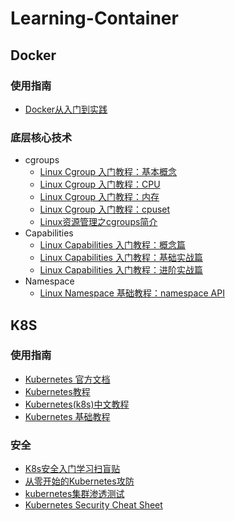 # Learning-Container

## Docker

### 使用指南

- [Docker从入门到实践](https://yeasy.gitbook.io/docker_practice/)

### 底层核心技术

- cgroups
  - [Linux Cgroup 入门教程：基本概念](https://icloudnative.io/posts/understanding-cgroups-part-1-basics/)
  - [Linux Cgroup 入门教程：CPU](https://icloudnative.io/posts/understanding-cgroups-part-2-cpu/)
  - [Linux Cgroup 入门教程：内存](https://icloudnative.io/posts/understanding-cgroups-part-3-memory/)
  - [Linux Cgroup 入门教程：cpuset](https://icloudnative.io/posts/understanding-cgroups-part-4-cpuset/)
  - [Linux资源管理之cgroups简介](https://tech.meituan.com/2015/03/31/cgroups.html)
- Capabilities
  - [Linux Capabilities 入门教程：概念篇](https://icloudnative.io/posts/linux-capabilities-why-they-exist-and-how-they-work/)
  - [Linux Capabilities 入门教程：基础实战篇](https://icloudnative.io/posts/linux-capabilities-in-practice-1/)
  - [Linux Capabilities 入门教程：进阶实战篇](https://icloudnative.io/posts/linux-capabilities-in-practice-2/)
- Namespace
  - [Linux Namespace 基础教程：namespace API](https://icloudnative.io/posts/introduction-to-linux-namespaces-part-1-api/)  

## K8S

### 使用指南

- [Kubernetes 官方文档](https://kubernetes.io/zh-cn/docs/tutorials/kubernetes-basics/)
- [Kubernetes教程](https://kuboard.cn/learning/)
- [Kubernetes(k8s)中文教程](https://www.orchome.com/kubernetes/index)
- [Kubernetes 基础教程](https://lib.jimmysong.io/kubernetes-handbook/)

### 安全

- [K8s安全入门学习扫盲贴](https://tttang.com/archive/1465/)
- [从零开始的Kubernetes攻防](https://github.com/neargle/my-re0-k8s-security)
- [kubernetes集群渗透测试](https://www.freebuf.com/vuls/196993.html)
- [Kubernetes Security Cheat Sheet](https://cheatsheetseries.owasp.org/cheatsheets/Kubernetes_Security_Cheat_Sheet.html)

